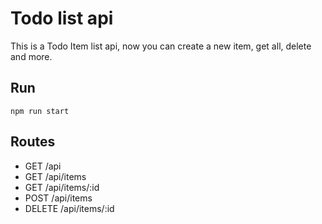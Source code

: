 # Todo list api
This is a Todo Item list api, now you can create a new item, get all, delete and more.

Run
---
```npm run start```

Routes
------
 - GET /api
 - GET /api/items
 - GET /api/items/:id
 - POST /api/items
 - DELETE /api/items/:id